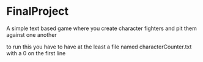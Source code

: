 # FinalProject
A simple text based game where you create character fighters and pit them against one another

to run this you have to have at the least a file named characterCounter.txt with a 0 on the first line
